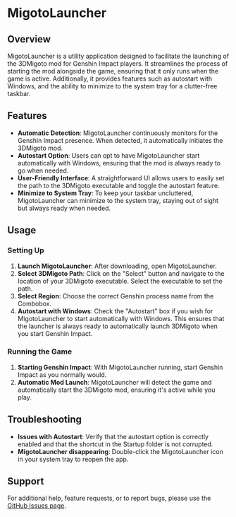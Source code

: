 # MigotoLauncher

## Overview
MigotoLauncher is a utility application designed to facilitate the launching of the 3DMigoto mod for Genshin Impact players. It streamlines the process of starting the mod alongside the game, ensuring that it only runs when the game is active. Additionally, it provides features such as autostart with Windows, and the ability to minimize to the system tray for a clutter-free taskbar.

## Features

- **Automatic Detection**: MigotoLauncher continuously monitors for the Genshin Impact presence. When detected, it automatically initiates the 3DMigoto mod.
- **Autostart Option**: Users can opt to have MigotoLauncher start automatically with Windows, ensuring that the mod is always ready to go when needed.
- **User-Friendly Interface**: A straightforward UI allows users to easily set the path to the 3DMigoto executable and toggle the autostart feature.
- **Minimize to System Tray**: To keep your taskbar uncluttered, MigotoLauncher can minimize to the system tray, staying out of sight but always ready when needed.

## Usage

### Setting Up

1. **Launch MigotoLauncher**: After downloading, open MigotoLauncher.
2. **Select 3DMigoto Path**: Click on the "Select" button and navigate to the location of your 3DMigoto executable. Select the executable to set the path.
3. **Select Region**: Choose the correct Genshin process name from the Combobox.
4. **Autostart with Windows**: Check the "Autostart" box if you wish for MigotoLauncher to start automatically with Windows. This ensures that the launcher is always ready to automatically launch 3DMigoto when you start Genshin Impact.

### Running the Game

1. **Starting Genshin Impact**: With MigotoLauncher running, start Genshin Impact as you normally would.
2. **Automatic Mod Launch**: MigotoLauncher will detect the game and automatically start the 3DMigoto mod, ensuring it's active while you play.

## Troubleshooting

- **Issues with Autostart**: Verify that the autostart option is correctly enabled and that the shortcut in the Startup folder is not corrupted.
- **MigotoLauncher disappearing**: Double-click the MigotoLauncher icon in your system tray to reopen the app.

## Support

For additional help, feature requests, or to report bugs, please use the [GitHub Issues page](https://github.com/mayiflex/Genshin-MigotoLauncher/issues).
